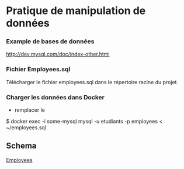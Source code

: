 # Pratique de manipulation de données

### Example de bases de données
http://dev.mysql.com/doc/index-other.html

### Fichier Employees.sql
Télécharger le fichier employees.sql dans le répertoire racine du projet.

### Charger les données dans Docker 

- remplacer le <PWD>

$ docker exec  -i some-mysql  mysql -u etudiants -p<MDP> employees < ~/employees.sql

## Schema

[Employees](https://github.com/CollegeBoreal/INF1006-16A/blob/master/4.PLAN/Employees.png)
